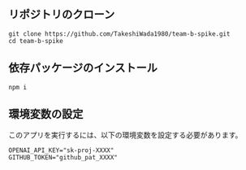 
## リポジトリのクローン

```
git clone https://github.com/TakeshiWada1980/team-b-spike.git
cd team-b-spike
```

## 依存パッケージのインストール

```
npm i
```

## 環境変数の設定

このアプリを実行するには、以下の環境変数を設定する必要があります。

```
OPENAI_API_KEY="sk-proj-XXXX"
GITHUB_TOKEN="github_pat_XXXX"
```